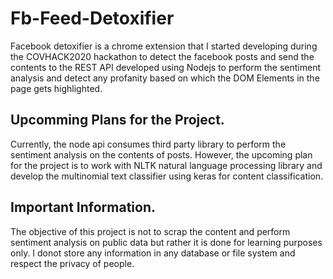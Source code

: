 # Fb-Feed-Detoxifier

Facebook detoxifier is a chrome extension that I started developing during the COVHACK2020 hackathon to detect the facebook posts
and send the contents to the REST API developed using Nodejs to perform the sentiment analysis and detect any profanity based
on which the DOM Elements in the page gets highlighted. 

## Upcomming Plans for the Project. 

Currently, the node api consumes third party library to perform the sentiment analysis on the contents of posts. However, the 
upcoming plan for the project is to work with NLTK natural language processing library and develop the 
multinomial text classifier using keras for content classification. 

## Important Information. 

The objective of this project is not to scrap the content and perform sentiment analysis on public data but rather it is done for learning purposes only. I donot store any information in any database or file system and respect the privacy of people.
